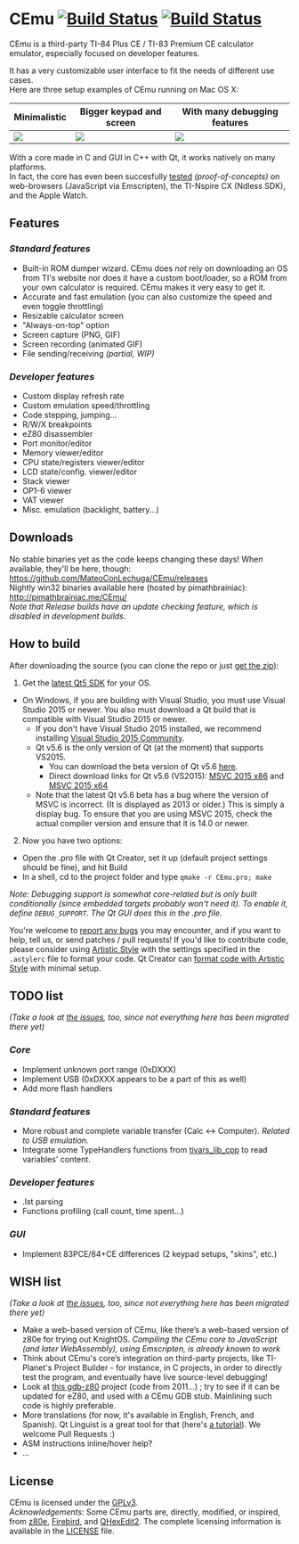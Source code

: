 # CEmu [![Build Status](https://travis-ci.org/CE-Programming/CEmu.svg)](https://travis-ci.org/MateoConLechuga/CEmu) [![Build Status](https://scan.coverity.com/projects/7576/badge.svg)](https://scan.coverity.com/projects/mateoconlechuga-cemu)

CEmu is a third-party TI-84 Plus CE / TI-83 Premium CE calculator emulator, especially focused on developer features.  

It has a very customizable user interface to fit the needs of different use cases.  
Here are three setup examples of CEmu running on Mac OS X:

Minimalistic  | Bigger keypad and screen | With many debugging features
------------ | ------------- | -------------
<a href="https://i.imgur.com/yU8xOqf.png"><img src="https://i.imgur.com/wYlQPgu.png" /></a>|<a href="https://i.imgur.com/cKYRuxM.png"><img src="https://i.imgur.com/edxwq7K.png" /></a>|<a href="https://i.imgur.com/c90lBOq.png"><img src="https://i.imgur.com/7GDppPH.png" /></a>

With a core made in C and GUI in C++ with Qt, it works natively on many platforms.  
In fact, the core has even been succesfully [tested](https://github.com/MateoConLechuga/CEmu/tree/master/gui) _(proof-of-concepts)_ on web-browsers (JavaScript via Emscripten), the TI-Nspire CX (Ndless SDK), and the Apple Watch.

## Features
### _Standard features_
* Built-in ROM dumper wizard. CEmu does _not_ rely on downloading an OS from TI's website nor does it have a custom boot/loader, so a ROM from your own calculator is required. CEmu makes it very easy to get it. 
* Accurate and fast emulation (you can also customize the speed and even toggle throttling)
* Resizable calculator screen
* "Always-on-top" option
* Screen capture (PNG, GIF)
* Screen recording (animated GIF)
* File sending/receiving _(partial, WIP)_

### _Developer features_
* Custom display refresh rate
* Custom emulation speed/throttling
* Code stepping, jumping...
* R/W/X breakpoints
* eZ80 disassembler
* Port monitor/editor
* Memory viewer/editor
* CPU state/registers viewer/editor
* LCD state/config. viewer/editor
* Stack viewer
* OP1-6 viewer
* VAT viewer
* Misc. emulation (backlight, battery...)

## Downloads
No stable binaries yet as the code keeps changing these days! When available, they'll be here, though: https://github.com/MateoConLechuga/CEmu/releases  
Nightly win32 binaries available here (hosted by pimathbrainiac): http://pimathbrainiac.me/CEmu/  
_Note that Release builds have an update checking feature, which is disabled in development builds._

## How to build
After downloading the source (you can clone the repo or just [get the zip](https://github.com/MateoConLechuga/CEmu/archive/master.zip)):

1. Get the [latest Qt5 SDK](https://www.qt.io/download-open-source/#section-3) for your OS.
  * On Windows, if you are building with Visual Studio, you must use
    Visual Studio 2015 or newer. You also must download a Qt build that
    is compatible with Visual Studio 2015 or newer.
    * If you don't have Visual Studio 2015 installed, we recommend
      installing [Visual Studio 2015 Community](https://go.microsoft.com/fwlink/?LinkId=691978&clcid=0x409).
    * Qt v5.6 is the only version of Qt (at the moment) that supports
      VS2015.
      * You can download the beta version of Qt v5.6
        [here](http://download.qt.io/development_releases/qt/5.6/5.6.0-beta/).
      * Direct download links for Qt v5.6 (VS2015):
        [MSVC 2015 x86](http://download.qt.io/development_releases/qt/5.6/5.6.0-beta/qt-opensource-windows-x86-msvc2015-5.6.0-beta.exe)
        and [MSVC 2015 x64](http://download.qt.io/development_releases/qt/5.6/5.6.0-beta/qt-opensource-windows-x86-msvc2015_64-5.6.0-beta.exe)
    * Note that the latest Qt v5.6 beta has a bug where the version of
      MSVC is incorrect. (It is displayed as 2013 or older.) This is
      simply a display bug. To ensure that you are using MSVC 2015,
      check the actual compiler version and ensure that it is 14.0
      or newer.
    
2. Now you have two options:
  * Open the .pro file with Qt Creator, set it up (default project settings should be fine), and hit Build
  * In a shell, cd to the project folder and type `qmake -r CEmu.pro; make`

_Note: Debugging support is somewhat core-related but is only built conditionally (since embedded targets probably won't need it). To enable it, define `DEBUG_SUPPORT`. The Qt GUI does this in the .pro file._

You're welcome to [report any bugs](https://github.com/MateoConLechuga/CEmu/issues) you may encounter, and if you want to help, tell us, or send patches / pull requests! If you'd like to contribute code, please consider using [Artistic Style](http://astyle.sourceforge.net/) with the settings specified in the `.astylerc` file to format your code. Qt Creator can [format code with Artistic Style](http://doc.qt.io/qtcreator/creator-beautifier.html) with minimal setup.


## TODO list
_(Take a look at [the issues](https://github.com/CE-Programming/CEmu/issues), too, since not everything here has been migrated there yet)_
### _Core_
* Implement unknown port range (0xDXXX)
* Implement USB (0xDXXX appears to be a part of this as well)
* Add more flash handlers

### _Standard features_
* More robust and complete variable transfer (Calc <-> Computer). _Related to USB emulation._
* Integrate some TypeHandlers functions from [tivars_lib_cpp](https://github.com/adriweb/tivars_lib_cpp) to read variables' content.

### _Developer features_
* .lst parsing
* Functions profiling (call count, time spent...)

### _GUI_
* Implement 83PCE/84+CE differences (2 keypad setups, "skins", etc.)

## WISH list
_(Take a look at [the issues](https://github.com/CE-Programming/CEmu/issues), too, since not everything here has been migrated there yet)_
* Make a web-based version of CEmu, like there’s a web-based version of z80e for trying out KnightOS. _Compiling the CEmu core to JavaScript (and later WebAssembly), using Emscripten, is already known to work_
* Think about CEmu's core’s integration on third-party projects, like TI-Planet's Project Builder - for instance, in C projects, in order to directly test the program, and eventually have live source-level debugging!
* Look at [this gdb-z80](https://github.com/legumbre/gdb-z80) project (code from 2011...) ; try to see if it can be updated for eZ80, and used with a CEmu GDB stub. Mainlining such code is highly preferable.
* More translations (for now, it's available in English, French, and Spanish). Qt Linguist is a great tool for that (here's [a tutorial](https://doc.qt.io/qt-5.5/linguist-manager.html)). We welcome Pull Requests :)
* ASM instructions inline/hover help?
* ...

## License
CEmu is licensed under the [GPLv3](LICENSE).  
_Acknowledgements_: Some CEmu parts are, directly, modified, or inspired, from [z80e](https://github.com/KnightOS/z80e), [Firebird](https://github.com/nspire-emus/firebird), and [QHexEdit2](https://github.com/Simsys/qhexedit2). The complete licensing information is available in the [LICENSE](LICENSE) file.

